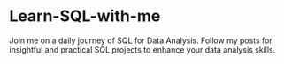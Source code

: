 # Learn-SQL-with-me
Join me on a daily journey of SQL for Data Analysis. Follow my posts for insightful and practical SQL projects to enhance your data analysis skills.
